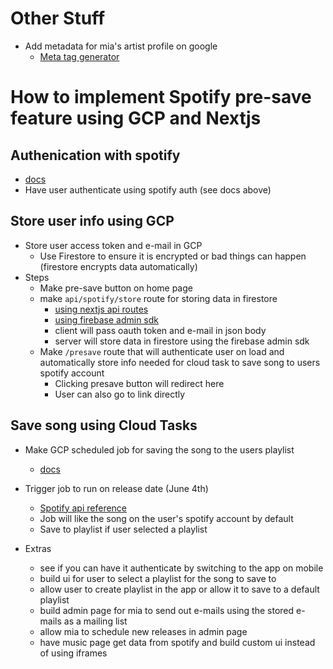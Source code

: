 # Other Stuff

- Add metadata for mia's artist profile on google
  - [Meta tag generator](https://metatags.io/)

# How to implement Spotify pre-save feature using GCP and Nextjs

## Authenication with spotify

- [docs](https://developer.spotify.com/documentation/general/guides/authorization-guide/)
- Have user authenticate using spotify auth (see docs above)

## Store user info using GCP

- Store user access token and e-mail in GCP
  - Use Firestore to ensure it is encrypted or bad things can happen (firestore encrypts data automatically)
- Steps
  - Make pre-save button on home page
  - make `api/spotify/store` route for storing data in firestore
    - [using nextjs api routes](https://nextjs.org/docs/api-routes/introduction)
    - [using firebase admin sdk](https://firebase.google.com/docs/admin/setup)
    - client will pass oauth token and e-mail in json body
    - server will store data in firestore using the firebase admin sdk
  - Make `/presave` route that will authenticate user on load and automatically store info needed for cloud task to save song to users spotify account
    - Clicking presave button will redirect here
    - User can also go to link directly

## Save song using Cloud Tasks

- Make GCP scheduled job for saving the song to the users playlist

  - [docs](https://cloud.google.com/tasks/docs/dual-overview)

- Trigger job to run on release date (June 4th)

  - [Spotify api reference](https://developer.spotify.com/documentation/web-api/reference/)
  - Job will like the song on the user's spotify account by default
  - Save to playlist if user selected a playlist

- Extras
  - see if you can have it authenticate by switching to the app on mobile
  - build ui for user to select a playlist for the song to save to
  - allow user to create playlist in the app or allow it to save to a default playlist
  - build admin page for mia to send out e-mails using the stored e-mails as a mailing list
  - allow mia to schedule new releases in admin page
  - have music page get data from spotify and build custom ui instead of using iframes

